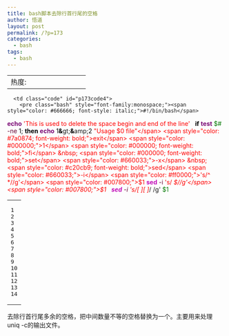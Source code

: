 ```yaml
---
title: bash脚本去除行首行尾的空格
author: 悟道
layout: post
permalink: /?p=173
categories:
  - bash
tags:
  - bash
---
```

<table>
  <tr cellpadding=0><td>
    热度:
  </td><td cellpadding=0><img src='http://210.75.224.29/wordpress/wp-content/plugins/statpresscn/images/sun.gif' width=10 height=10 border=0 /></td><td cellpadding=0><img src='http://210.75.224.29/wordpress/wp-content/plugins/statpresscn/images/sun.gif' width=10 height=10 border=0 /></td><td cellpadding=0><img src='http://210.75.224.29/wordpress/wp-content/plugins/statpresscn/images/sun.gif' width=10 height=10 border=0 /></td><td cellpadding=0><img src='http://210.75.224.29/wordpress/wp-content/plugins/statpresscn/images/sun.gif' width=10 height=10 border=0 /></td><td cellpadding=0><img src='http://210.75.224.29/wordpress/wp-content/plugins/statpresscn/images/sun_dark.gif' width=10 height=10 border=0 /></td></tr>
</table>

<div class="wp_codebox">
  <table>
    <tr id="p1734">
      <td class="line_numbers">
        <pre>1
2
3
4
5
6
7
8
9
10
11
12
13
14
</pre>
      </td>
      
      <td class="code" id="p173code4">
        <pre class="bash" style="font-family:monospace;"><span style="color: #666666; font-style: italic;">#!/bin/bash</span>
<span style="color: #7a0874; font-weight: bold;">echo</span> <span style="color: #ff0000;">'This is used to delete the space begin and end of the line'</span>
&nbsp;
<span style="color: #000000; font-weight: bold;">if</span> <span style="color: #7a0874; font-weight: bold;">test</span> <span style="color: #007800;">$#</span> <span style="color: #660033;">-ne</span> <span style="color: #000000;">1</span>; <span style="color: #000000; font-weight: bold;">then</span>
        <span style="color: #7a0874; font-weight: bold;">echo</span> <span style="color: #000000;">1</span><span style="color: #000000; font-weight: bold;">&</span>gt;<span style="color: #000000; font-weight: bold;">&</span>amp;<span style="color: #000000;">2</span> <span style="color: #ff0000;">"Usage $0 file"</span>
        <span style="color: #7a0874; font-weight: bold;">exit</span> <span style="color: #000000;">1</span>
<span style="color: #000000; font-weight: bold;">fi</span>
&nbsp;
<span style="color: #000000; font-weight: bold;">set</span> <span style="color: #660033;">-x</span>
&nbsp;
<span style="color: #c20cb9; font-weight: bold;">sed</span> <span style="color: #660033;">-i</span> <span style="color: #ff0000;">'s/^ *//g'</span> <span style="color: #007800;">$1</span>
<span style="color: #c20cb9; font-weight: bold;">sed</span> <span style="color: #660033;">-i</span> <span style="color: #ff0000;">'s/ *$//g'</span> <span style="color: #007800;">$1</span>
&nbsp;
<span style="color: #c20cb9; font-weight: bold;">sed</span> <span style="color: #660033;">-i</span> <span style="color: #ff0000;">'s/[ ][ ]*/ /g'</span> <span style="color: #007800;">$1</span></pre>
      </td>
    </tr>
  </table>
</div>

去除行首行尾多余的空格，把中间数量不等的空格替换为一个。主要用来处理uniq -c的输出文件。